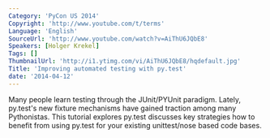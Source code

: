 ```yaml
---
Category: 'PyCon US 2014'
Copyright: 'http://www.youtube.com/t/terms'
Language: 'English'
SourceUrl: 'http://www.youtube.com/watch?v=AiThU6JQbE8'
Speakers: [Holger Krekel]
Tags: []
ThumbnailUrl: 'http://i1.ytimg.com/vi/AiThU6JQbE8/hqdefault.jpg'
Title: 'Improving automated testing with py.test'
date: '2014-04-12'
---
```

Many people learn testing through the JUnit/PYUnit paradigm. Lately, py.test's new fixture mechanisms have gained traction among many Pythonistas. This tutorial explores py.test discusses key strategies how to benefit from using py.test for your existing unittest/nose based code bases.
